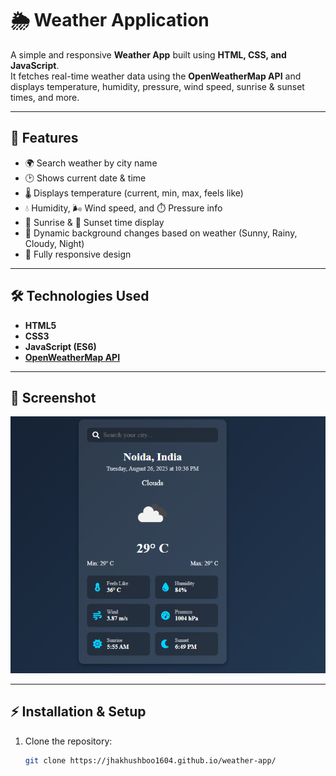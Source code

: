 # 🌦️ Weather Application

A simple and responsive **Weather App** built using **HTML, CSS, and JavaScript**.  
It fetches real-time weather data using the **OpenWeatherMap API** and displays temperature, humidity, pressure, wind speed, sunrise & sunset times, and more.

---

## 🚀 Features
- 🌍 Search weather by city name  
- 🕑 Shows current date & time  
- 🌡️ Displays temperature (current, min, max, feels like)  
- 💧 Humidity, 🌬️ Wind speed, and ⏱️ Pressure info  
- 🌅 Sunrise & 🌇 Sunset time display  
- 🎨 Dynamic background changes based on weather (Sunny, Rainy, Cloudy, Night)  
- 📱 Fully responsive design  

---

## 🛠️ Technologies Used
- **HTML5**  
- **CSS3**  
- **JavaScript (ES6)**  
- **[OpenWeatherMap API](https://openweathermap.org/api)**  

---

## 📸 Screenshot
![Weather App Screenshot](Weather.png)

---

## ⚡ Installation & Setup
1. Clone the repository:
   ```bash
   git clone https://jhakhushboo1604.github.io/weather-app/
